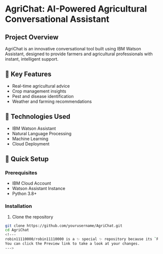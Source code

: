 # AgriChat: AI-Powered Agricultural Conversational Assistant

## Project Overview
AgriChat is an innovative conversational tool built using IBM Watson Assistant, designed to provide farmers and agricultural professionals with instant, intelligent support.

## 🌱 Key Features
- Real-time agricultural advice
- Crop management insights
- Pest and disease identification
- Weather and farming recommendations

## 🔧 Technologies Used
- IBM Watson Assistant
- Natural Language Processing
- Machine Learning
- Cloud Deployment

## 🚀 Quick Setup

### Prerequisites
- IBM Cloud Account
- Watson Assistant Instance
- Python 3.8+

### Installation
1. Clone the repository
```bash
git clone https://github.com/yourusername/AgriChat.git
cd AgriChat
<!---
robin11110000/robin11110000 is a ✨ special ✨ repository because its `README.md` (this file) appears on your GitHub profile.
You can click the Preview link to take a look at your changes.
--->
